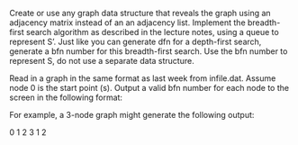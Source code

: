 Create or use any graph data structure that reveals the graph using an adjacency matrix instead of an an adjacency list. Implement the breadth-first search algorithm as described in the lecture notes, using a queue to represent S’. Just like you can generate dfn for a depth-first search, generate a bfn number for this breadth-first search. Use the bfn number to represent S, do not use a separate data structure.

Read in a graph in the same format as last week from infile.dat. Assume node 0 is the start point (s). Output a valid bfn number for each node to the screen in the following format:

For example, a 3-node graph might generate the following output:

0 1
2 3
1 2